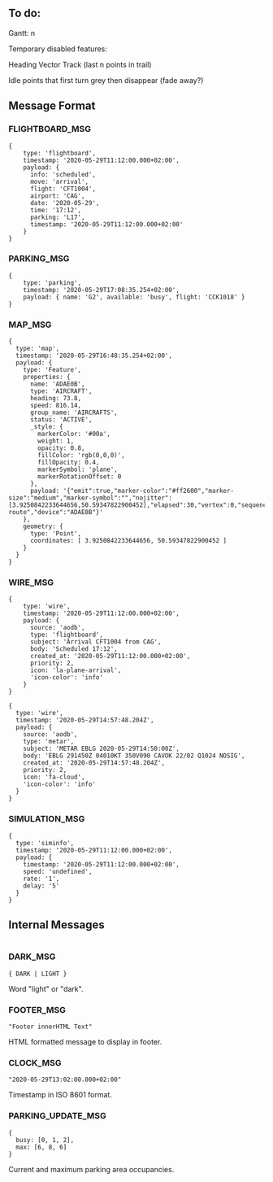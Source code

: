 ## To do:

Gantt: n

Temporary disabled features:

Heading Vector
Track (last n points in trail)

Idle points that first turn grey then disappear (fade away?)


## Message Format


### FLIGHTBOARD_MSG

```JavScript
{
    type: 'flightboard',
    timestamp: '2020-05-29T11:12:00.000+02:00',
    payload: {
      info: 'scheduled',
      move: 'arrival',
      flight: 'CFT1004',
      airport: 'CAG',
      date: '2020-05-29',
      time: '17:12',
      parking: 'L17',
      timestamp: '2020-05-29T11:12:00.000+02:00'
    }
}
```


### PARKING_MSG

```JavScript
{
    type: 'parking',
    timestamp: '2020-05-29T17:08:35.254+02:00',
    payload: { name: 'G2', available: 'busy', flight: 'CCK1018' }
}
```


### MAP_MSG

```JavScript
{
  type: 'map',
  timestamp: '2020-05-29T16:48:35.254+02:00',
  payload: {
    type: 'Feature',
    properties: {
      name: 'ADAE0B',
      type: 'AIRCRAFT',
      heading: 73.8,
      speed: 816.14,
      group_name: 'AIRCRAFTS',
      status: 'ACTIVE',
      _style: {
        markerColor: '#00a',
        weight: 1,
        opacity: 0.8,
        fillColor: 'rgb(0,0,0)',
        fillOpacity: 0.4,
        markerSymbol: 'plane',
        markerRotationOffset: 0
      },
      payload: '{"emit":true,"marker-color":"#ff2600","marker-size":"medium","marker-symbol":"","nojitter":[3.9250842233644656,50.59347822900452],"elapsed":30,"vertex":0,"sequence":1,"category":"e","speed":816.1439541760683,"bearing":73.8,"note":"en route","device":"ADAE0B"}'
    },
    geometry: {
      type: 'Point',
      coordinates: [ 3.9250842233644656, 50.59347822900452 ]
    }
  }
}
```


### WIRE_MSG

```JavScript
{
    type: 'wire',
    timestamp: '2020-05-29T11:12:00.000+02:00',
    payload: {
      source: 'aodb',
      type: 'flightboard',
      subject: 'Arrival CFT1004 from CAG',
      body: 'Scheduled 17:12',
      created_at: '2020-05-29T11:12:00.000+02:00',
      priority: 2,
      icon: 'la-plane-arrival',
      'icon-color': 'info'
    }
}
```

```JavScript
{
  type: 'wire',
  timestamp: '2020-05-29T14:57:48.204Z',
  payload: {
    source: 'aodb',
    type: 'metar',
    subject: 'METAR EBLG 2020-05-29T14:50:00Z',
    body: 'EBLG 291450Z 04010KT 350V090 CAVOK 22/02 Q1024 NOSIG',
    created_at: '2020-05-29T14:57:48.204Z',
    priority: 2,
    icon: 'fa-cloud',
    'icon-color': 'info'
  }
}
```


### SIMULATION_MSG

```JavScript
{
  type: 'siminfo',
  timestamp: '2020-05-29T11:12:00.000+02:00',
  payload: {
    timestamp: '2020-05-29T11:12:00.000+02:00',
    speed: 'undefined',
    rate: '1',
    delay: '5'
  }
}
```


## Internal Messages

```JavScript
```

### DARK_MSG

```JavScript
{ DARK | LIGHT }
```

Word "light" or "dark".

### FOOTER_MSG

```JavScript
"Footer innerHTML Text"
```

HTML formatted message to display in footer.

### CLOCK_MSG

```JavScript
"2020-05-29T13:02:00.000+02:00"
```

Timestamp in ISO 8601 format.

### PARKING_UPDATE_MSG

```JavScript
{
  busy: [0, 1, 2],
  max: [6, 8, 6]
}
```

Current and maximum parking area occupancies.
